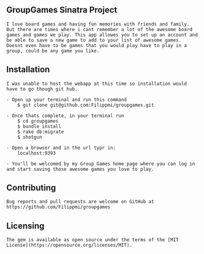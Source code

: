 ## GroupGames Sinatra Project 

    I love board games and having fun memories with friends and family. But there are times where i cant remember a lot of the awesome board games and games we play. This app allowes you to set up an account and be able to save a new game to add to your list of awesome games. Doesnt even have to be games that you would play have to play in a group, could be any game you like. 


## Installation

    I was unable to host the webapp at this time so installation would have to go though git hub.

    - Open up your terminal and run this command
        $ git clone git@github.com:Filippmi/groupgames.git
    
    - Once thats complete, in your terminal run
        $ cd groupgames
        $ bundle install
        $ rake db:migrate
        $ shotgun
    
    - Open a browser and in the url typr in:
        localhost:9393

    - You'll be welcomed by my Group Games home page where you can log in and start saving those awesome games you love to play. 
    

## Contributing 

    Bug reports and pull requests are welcome on GitHub at https://github.com/Filippmi/groupgames

## Licensing 

    The gem is available as open source under the terms of the [MIT License](https://opensource.org/licenses/MIT).
